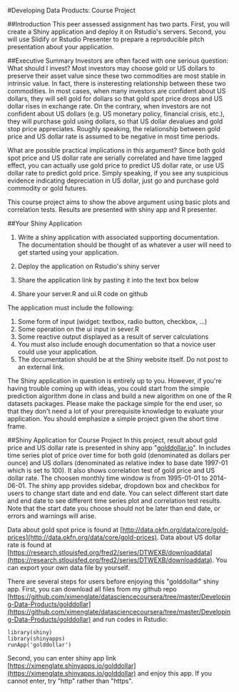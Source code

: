 #Developing Data Products: Course Project

##Introduction
This peer assessed assignment has two parts. First, you will create a Shiny application and deploy it on Rstudio's servers. Second, you will use Slidify or Rstudio Presenter to prepare a reproducible pitch presentation about your application.

##Executive Summary
Investors are often faced with one serious question: What should I invest? Most investors may choose gold or US dollars to preserve their asset value since these two commodities are most stable in intrinsic value. In fact, there is insteresting relationship between these two commodities. In most cases, when many investors are confident about US dollars, they will sell gold for dollars so that gold spot price drops and US dollar rises in exchange rate. On the contrary, when investors are not confident about US dollars (e.g. US monetary policy, financial crisis, etc.), they will purchase gold using dollars, so that US dollar devalues and gold stop price appreciates. Roughly speaking, the relationship between gold price and US dollar rate is assumed to be negative in most time periods. 

What are possible practical implications in this argument? Since both gold spot price and US dollar rate are serially correlated and have time lagged effect, you can actually use gold price to predict US dollar rate, or use US dollar rate to predict gold price. Simply speaking, if you see any suspicious evidence indicating depreciation in US dollar, just go and purchase gold commodity or gold futures. 

This course project aims to show the above argument using basic plots and correlation tests. Results are presented with shiny app and R presenter. 

##Your Shiny Application
1. Write a shiny application with associated supporting documentation. The documentation should be thought of as whatever a user will need to get started using your application.

2. Deploy the application on Rstudio's shiny server

3. Share the application link by pasting it into the text box below

4. Share your server.R and ui.R code on github

The application must include the following:

1. Some form of input (widget: textbox, radio button, checkbox, ...)  
2. Some operation on the ui input in sever.R  
3. Some reactive output displayed as a result of server calculations  
4. You must also include enough documentation so that a novice user could use your application.  
5. The documentation should be at the Shiny website itself. Do not post to an external link.  

The Shiny application in question is entirely up to you. However, if you're having trouble coming up with ideas, you could start from the simple prediction algorithm done in class and build a new algorithm on one of the R datasets packages. Please make the package simple for the end user, so that they don't need a lot of your prerequisite knowledge to evaluate your application. You should emphasize a simple project given the short time frame.  

##Shiny Application for Course Project
In this project, result about gold price and US dollar rate is presented in shiny app "[golddollar.io](https://ximenglate.shinyapps.io/golddollar)". In includes time series plot of price over time for both gold (denominated as dollars per ounce) and US dollars (denominated as relative index to base date 1997-01 which is set to 100). It also shows correlation test of gold price and US dollar rate. The choosen monthly time window is from 1995-01-01 to 2014-06-01. The shiny app provides sidebar, dropdown box and checkbox for users to change start date and end date. You can select different start date and end date to see different time series plot and correlation test results. Note that the start date you choose should not be later than end date, or errors and warnings will arise.

Data about gold spot price is found at [http://data.okfn.org/data/core/gold-prices](http://data.okfn.org/data/core/gold-prices). Data about US dollar rate is found at [https://research.stlouisfed.org/fred2/series/DTWEXB/downloaddata](https://research.stlouisfed.org/fred2/series/DTWEXB/downloaddata). You can export your own data file by yourself. 

There are several steps for users before enjoying this "golddollar" shiny app.
First, you can download all files from my github repo [https://github.com/ximenglate/datasciencecoursera/tree/master/Developing-Data-Products/golddollar](https://github.com/ximenglate/datasciencecoursera/tree/master/Developing-Data-Products/golddollar) and run codes in Rstudio:
```
library(shiny)
library(shinyapps)
runApp('golddollar')
```
Second, you can enter shiny app link [https://ximenglate.shinyapps.io/golddollar](https://ximenglate.shinyapps.io/golddollar) and enjoy this app. If you cannot enter, try "http" rather than "https".
